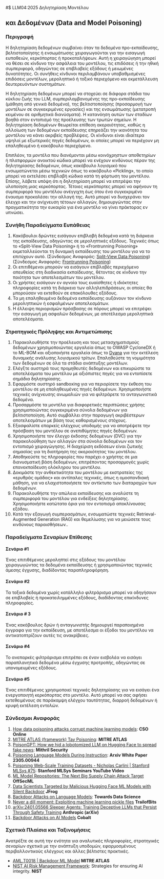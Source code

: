 #$ LLM04:2025 Δηλητηρίαση Μοντέλου  
## και Δεδομένων (Data and Model Poisoning)

### Περιγραφή

Η δηλητηρίαση δεδομένων συμβαίνει όταν τα δεδομένα προ-εκπαίδευσης, βελτιστοποίησης ή ενσωμάτωσης χειραγωγούνται για την εισαγωγή ευπαθειών, κερκόπορτας ή προκαταλήψεων. Αυτή η χειραγώγηση μπορεί να θέσει σε κίνδυνο την ασφάλεια του μοντέλου, τις επιδόσεις ή την ηθική συμπεριφορά, οδηγώντας σε επιβλαβείς εξόδους ή μειωμένες δυνατότητες. Οι συνήθεις κίνδυνοι περιλαμβάνουν υποβαθμισμένες επιδόσεις μοντέλων, μεροληπτικό ή τοξικό περιεχόμενο και εκμετάλλευση δευτερευόντων συστημάτων.

Η δηλητηρίαση δεδομένων μπορεί να στοχεύει σε διάφορα στάδια του κύκλου ζωής του LLM, συμπεριλαμβανομένης της προ-εκπαίδευσης (μάθηση από γενικά δεδομένα), της βελτιστοποίησης (προσαρμογή των μοντέλων σε συγκεκριμένες εργασίες) και της ενσωμάτωσης (μετατροπή κειμένου σε αριθμητικά διανύσματα). Η κατανόηση αυτών των σταδίων βοηθά στον εντοπισμό της προέλευσης των τρωτών σημείων. Η δηλητηρίαση δεδομένων θεωρείται επίθεση ακεραιότητας, καθώς η αλλοίωση των δεδομένων εκπαίδευσης επηρεάζει την ικανότητα του μοντέλου να κάνει ακριβείς προβλέψεις. Οι κίνδυνοι είναι ιδιαίτερα υψηλοί με εξωτερικές πηγές δεδομένων, οι οποίες μπορεί να περιέχουν μη επαληθευμένο ή κακόβουλο περιεχόμενο.

Επιπλέον, τα μοντέλα που διανέμονται μέσω κοινόχρηστων αποθετηρίων ή πλατφορμών ανοικτού κώδικα μπορεί να ενέχουν κινδύνους πέραν της δηλητηρίασης δεδομένων, όπως κακόβουλο λογισμικό που ενσωματώνεται μέσω τεχνικών όπως το κακόβουλο «Pickling», το οποίο μπορεί να εκτελέσει επιβλαβή κώδικα κατά τη φόρτωση του μοντέλου. Επίσης, λάβετε υπόψη ότι η δηλητηρίαση μπορεί να επιτρέψει την υλοποίηση μιας κερκόπορτας. Τέτοιες κερκόπορτες μπορεί να αφήνουν τη συμπεριφορά του μοντέλου ανέγγιχτη έως ότου ένα συγκεκριμένο έναυσμα προκαλέσει την αλλαγή της. Αυτό μπορεί να δυσχεράνει τον έλεγχο και την ανίχνευση τέτοιων αλλαγών, δημιουργώντας στην πραγματικότητα την ευκαιρία για ένα μοντέλο να γίνει πράκτορας εν υπνώσει.

### Συνήθη Παραδείγματα Ευπάθειας

1. Κακόβουλοι δρώντες εισάγουν επιβλαβή δεδομένα κατά τη διάρκεια της εκπαίδευσης, οδηγώντας σε μεροληπτικές εξόδους. Τεχνικές όπως το «Split-View Data Poisoning» ή το «Frontrunning Poisoning» εκμεταλλεύονται τη δυναμική εκπαίδευσης του μοντέλου για να το επιτύχουν αυτό.
  (Σύνδεσμος Αναφοράς: [Split-View Data Poisoning](https://github.com/GangGreenTemperTatum/speaking/blob/main/dc604/hacker-summer-camp-23/Ads%20_%20Poisoning%20Web%20Training%20Datasets%20_%20Flow%20Diagram%20-%20Exploit%201%20Split-View%20Data%20Poisoning.jpeg))
  (Σύνδεσμος Αναφοράς: [Frontrunning Poisoning](https://github.com/GangGreenTemperTatum/speaking/blob/main/dc604/hacker-summer-camp-23/Ads%20_%20Poisoning%20Web%20Training%20Datasets%20_%20Flow%20Diagram%20-%20Exploit%202%20Frontrunning%20Data%20Poisoning.jpeg))
2. Οι επιτιθέμενοι μπορούν να εισάγουν επιβλαβές περιεχόμενο απευθείας στη διαδικασία εκπαίδευσης, θέτοντας σε κίνδυνο την ποιότητα των αποτελεσμάτων του μοντέλου.
3. Οι χρήστες εισάγουν εν αγνοία τους ευαίσθητες ή ιδιόκτητες πληροφορίες κατά τη διάρκεια των αλληλεπιδράσεων, οι οποίες θα μπορούσαν να εκτεθούν σε επακόλουθες εξόδους.
4. Τα μη επαληθευμένα δεδομένα εκπαίδευσης αυξάνουν τον κίνδυνο μεροληπτικών ή εσφαλμένων αποτελεσμάτων.
5. Η έλλειψη περιορισμών πρόσβασης σε πόρους μπορεί να επιτρέψει την εισαγωγή μη ασφαλών δεδομένων, με αποτέλεσμα μεροληπτικά αποτελέσματα.

### Στρατηγικές Πρόληψης και Αντιμετώπισης

1. Παρακολουθήστε την προέλευση και τους μετασχηματισμούς δεδομένων χρησιμοποιώντας εργαλεία όπως το OWASP CycloneDX ή το ML-BOM και αξιοποιήστε εργαλεία όπως το [Dyana](https://github.com/dreadnode/dyana) για την εκτέλεση δυναμικής ανάλυσης λογισμικού τρίτων. Επαληθεύστε τη νομιμότητα των δεδομένων σε όλα τα στάδια ανάπτυξης μοντέλων.
2. Ελέγξτε αυστηρά τους προμηθευτές δεδομένων και επικυρώστε τα αποτελέσματα του μοντέλου με αξιόπιστες πηγές για να εντοπίσετε σημάδια δηλητηρίασης.
3. Εφαρμόστε αυστηρό sandboxing για να περιορίσετε την έκθεση του μοντέλου σε μη επαληθευμένες πηγές δεδομένων. Χρησιμοποιήστε τεχνικές ανίχνευσης ανωμαλιών για να φιλτράρετε τα ανταγωνιστικά δεδομένα.
4. Προσαρμόστε τα μοντέλα για διαφορετικές περιπτώσεις χρήσης χρησιμοποιώντας συγκεκριμένα σύνολα δεδομένων για βελτιστοποίηση. Αυτό συμβάλλει στην παραγωγή ακριβέστερων αποτελεσμάτων με βάση τους καθορισμένους στόχους.
5. Εξασφαλίστε επαρκείς ελέγχους υποδομής για να αποτρέψετε την πρόσβαση του μοντέλου σε ανεπιθύμητες πηγές δεδομένων.
6. Χρησιμοποιήστε τον έλεγχο έκδοσης δεδομένων (DVC) για την παρακολούθηση των αλλαγών στα σύνολα δεδομένων και τον εντοπισμό χειραγώγησης. Η διαχείριση εκδόσεων είναι ζωτικής σημασίας για τη διατήρηση της ακεραιότητας του μοντέλου.
7. Αποθηκεύστε τις πληροφορίες που παρέχει ο χρήστης σε μια διανυσματική βάση δεδομένων, επιτρέποντας προσαρμογές χωρίς επανεκπαίδευση ολόκληρου του μοντέλου.
8. Δοκιμάστε την ανθεκτικότητα του μοντέλου με εκστρατείες της «ερυθράς ομάδας» και αντίπαλες τεχνικές, όπως η ομοσπονδιακή μάθηση, για να ελαχιστοποιήσετε τον αντίκτυπο των διαταραχών των δεδομένων.
9. Παρακολουθήστε την απώλεια εκπαίδευσης και αναλύστε τη συμπεριφορά του μοντέλου για ενδείξεις δηλητηρίασης. Χρησιμοποιήστε κατώτατα όρια για τον εντοπισμό αποκλίνουσας εξόδου.
10. Κατά την εξαγωγή συμπερασμάτων, ενσωματώστε τεχνικές Retrieval-Augmented Generation (RAG) και θεμελίωσης για να μειώσετε τους κινδύνους παραισθήσεων..

### Παραδείγματα Σεναρίων Επίθεσης

#### Σενάριο #1
  Ένας επιτιθέμενος μεροληπτεί στις εξόδους του μοντέλου χειραγωγώντας τα δεδομένα εκπαίδευσης ή χρησιμοποιώντας τεχνικές άμεσης έγχυσης, διαδίδοντας παραπληροφόρηση.
#### Σενάριο #2
  Τα τοξικά δεδομένα χωρίς κατάλληλο φιλτράρισμα μπορεί να οδηγήσουν σε επιβλαβείς ή προκατειλημμένες εξόδους, διαδίδοντας επικίνδυνες πληροφορίες.
#### Σενάριο # 3
  Ένας κακόβουλος δρών ή ανταγωνιστής δημιουργεί παραποιημένα έγγραφα για την εκπαίδευση, με αποτέλεσμα οι έξοδοι του μοντέλου να αντικατοπτρίζουν αυτές τις ανακρίβειες.
#### Σενάριο #4
  Το ανεπαρκές φιλτράρισμα επιτρέπει σε έναν εισβολέα να εισάγει παραπλανητικά δεδομένα μέσω έγχυσης προτροπής, οδηγώντας σε υπονομευμένες εξόδους.
#### Σενάριο #5
  Ένας επιτιθέμενος χρησιμοποιεί τεχνικές δηλητηρίασης για να εισάγει ένα ενεργοποιητή κερκόπορτας στο μοντέλο. Αυτό μπορεί να σας αφήσει εκτεθειμένους σε παράκαμψη ελέγχου ταυτότητας, διαρροή δεδομένων ή κρυφή εκτέλεση εντολών.

### Σύνδεσμοι Αναφοράς

1. [How data poisoning attacks corrupt machine learning models](https://www.csoonline.com/article/3613932/how-data-poisoning-attacks-corrupt-machine-learning-models.html): **CSO Online**
2. [MITRE ATLAS (framework) Tay Poisoning](https://atlas.mitre.org/studies/AML.CS0009/): **MITRE ATLAS**
3. [PoisonGPT: How we hid a lobotomized LLM on Hugging Face to spread fake news](https://blog.mithrilsecurity.io/poisongpt-how-we-hid-a-lobotomized-llm-on-hugging-face-to-spread-fake-news/): **Mithril Security**
4. [Poisoning Language Models During Instruction](https://arxiv.org/abs/2305.00944): **Arxiv White Paper 2305.00944**
5. [Poisoning Web-Scale Training Datasets - Nicholas Carlini | Stanford MLSys #75](https://www.youtube.com/watch?v=h9jf1ikcGyk): **Stanford MLSys Seminars YouTube Video**
6. [ML Model Repositories: The Next Big Supply Chain Attack Target](https://www.darkreading.com/cloud-security/ml-model-repositories-next-big-supply-chain-attack-target) **OffSecML**
7. [Data Scientists Targeted by Malicious Hugging Face ML Models with Silent Backdoor](https://jfrog.com/blog/data-scientists-targeted-by-malicious-hugging-face-ml-models-with-silent-backdoor/) **JFrog**
8. [Backdoor Attacks on Language Models](https://towardsdatascience.com/backdoor-attacks-on-language-models-can-we-trust-our-models-weights-73108f9dcb1f): **Towards Data Science**
9. [Never a dill moment: Exploiting machine learning pickle files](https://blog.trailofbits.com/2021/03/15/never-a-dill-moment-exploiting-machine-learning-pickle-files/) **TrailofBits**
10. [arXiv:2401.05566 Sleeper Agents: Training Deceptive LLMs that Persist Through Safety Training](https://www.anthropic.com/news/sleeper-agents-training-deceptive-llms-that-persist-through-safety-training) **Anthropic (arXiv)**
11. [Backdoor Attacks on AI Models](https://www.cobalt.io/blog/backdoor-attacks-on-ai-models) **Cobalt**

### Σχετικά Πλαίσια και Ταξινομήσεις

Ανατρέξτε σε αυτή την ενότητα για αναλυτικές πληροφορίες, στρατηγικές σεναρίων σχετικά με την ανάπτυξη υποδομών, εφαρμοσμένους περιβαλλοντικούς ελέγχους και άλλες βέλτιστες πρακτικές.

- [AML.T0018 | Backdoor ML Model](https://atlas.mitre.org/techniques/AML.T0018) **MITRE ATLAS**
- [NIST AI Risk Management Framework](https://www.nist.gov/itl/ai-risk-management-framework): Strategies for ensuring AI integrity. **NIST**
